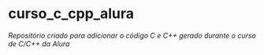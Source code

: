 # curso_c_cpp_alura
*Repositório criado para adicionar o código C e C++ gerado durante o curso de C/C++ da Alura*
